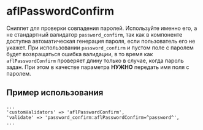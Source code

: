 # aflPasswordConfirm

Сниппет для проверки совпадения паролей. Используйте именно его, а не стандартный валидатор `password_confirm`, так как в компоненте доступна автоматическая генерация пароля, если пользователь его не укажет. При использовании  `password_confirm` и пустом поле с паролем будет возвращаться ошибка валидации, в то время как `aflPasswordConfirm` проверяет длину только в случае, когда пароль задан. При этом в качестве параметра **НУЖНО** передать имя поля с паролем.

## Пример использования

```fenom
...
'customValidators' => 'aflPasswordConfirm',
'validate' => 'password_confirm:aflPasswordConfirm=^password^',
...
```

